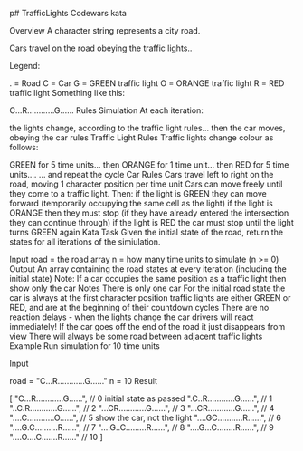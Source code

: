 p# TrafficLights
Codewars kata

Overview
A character string represents a city road.

Cars travel on the road obeying the traffic lights..

Legend:

. = Road
C = Car
G = GREEN traffic light
O = ORANGE traffic light
R = RED traffic light
Something like this:

C...R............G......
Rules
Simulation
At each iteration:

the lights change, according to the traffic light rules... then
the car moves, obeying the car rules
Traffic Light Rules
Traffic lights change colour as follows:

GREEN for 5 time units... then
ORANGE for 1 time unit... then
RED for 5 time units....
... and repeat the cycle
Car Rules
Cars travel left to right on the road, moving 1 character position per time unit
Cars can move freely until they come to a traffic light. Then:
if the light is GREEN they can move forward (temporarily occupying the same cell as the light)
if the light is ORANGE then they must stop (if they have already entered the intersection they can continue through)
if the light is RED the car must stop until the light turns GREEN again
Kata Task
Given the initial state of the road, return the states for all iterations of the simiulation.

Input
road = the road array
n = how many time units to simulate (n >= 0)
Output
An array containing the road states at every iteration (including the initial state)
Note: If a car occupies the same position as a traffic light then show only the car
Notes
There is only one car
For the initial road state
the car is always at the first character position
traffic lights are either GREEN or RED, and are at the beginning of their countdown cycles
There are no reaction delays - when the lights change the car drivers will react immediately!
If the car goes off the end of the road it just disappears from view
There will always be some road between adjacent traffic lights
Example
Run simulation for 10 time units

Input

road = "C...R............G......"
n = 10
Result

[
  "C...R............G......", // 0 initial state as passed
  ".C..R............G......", // 1
  "..C.R............G......", // 2
  "...CR............G......", // 3
  "...CR............G......", // 4
  "....C............O......", // 5 show the car, not the light
  "....GC...........R......", // 6
  "....G.C..........R......", // 7
  "....G..C.........R......", // 8
  "....G...C........R......", // 9
  "....O....C.......R......"  // 10
]
